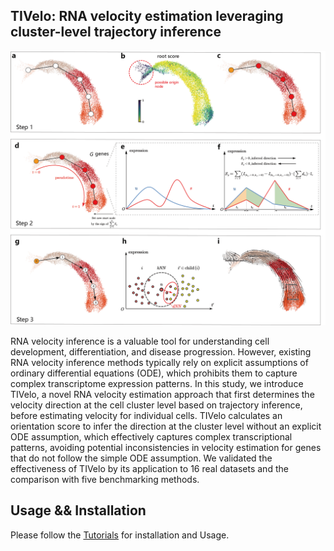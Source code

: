## TIVelo: RNA velocity estimation leveraging cluster-level trajectory inference

![Workflow](docs/fig/workflow_compressed.png)



RNA velocity inference is a valuable tool for understanding cell development, differentiation, and disease progression. However, existing RNA velocity inference methods typically rely on explicit assumptions of ordinary differential equations (ODE), which prohibits them to capture complex transcriptome expression patterns. In this study, we introduce TIVelo, a novel RNA velocity estimation approach that first determines the velocity direction at the cell cluster level based on trajectory inference, before estimating velocity for individual cells. TIVelo calculates an orientation score to infer the direction at the cluster level without an explicit ODE assumption, which effectively captures complex transcriptional patterns, avoiding potential inconsistencies in velocity estimation for genes that do not follow the simple ODE assumption. We validated the effectiveness of TIVelo by its application to 16 real datasets and the comparison with five benchmarking methods.

## Usage && Installation
Please follow the [Tutorials](https://tivelo.readthedocs.io/en/latest/) for installation and Usage.



